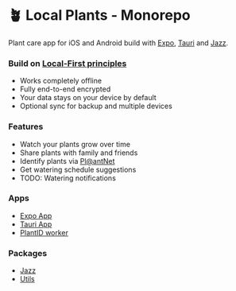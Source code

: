 # 🪴 Local Plants - Monorepo

Plant care app for iOS and Android build with [Expo](https://expo.dev), [Tauri](https://tauri.app/) and [Jazz](https://jazz.tools).

### Build on [Local-First principles](https://www.inkandswitch.com/essay/local-first/)

* Works completely offline  
* Fully end-to-end encrypted  
* Your data stays on your device by default  
* Optional sync for backup and multiple devices  

### Features

* Watch your plants grow over time
* Share plants with family and friends
* Identify plants via [Pl@antNet](https://my.plantnet.org/)
* Get watering schedule suggestions
* TODO: Watering notifications

### Apps

* [Expo App](./apps/expo-app/README.md)
* [Tauri App](./apps/tauri-app/README.md)
* [PlantID worker](./apps/plantid-worker/README.md)

### Packages

* [Jazz](./packages/jazz/README.md)
* [Utils](./packages/utils/README.md)
